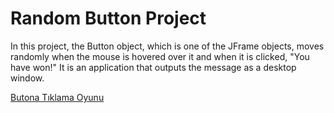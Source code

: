 # Random Button Project
In this project, the Button object, which is one of the JFrame objects, moves randomly when the mouse is hovered over it and when it is clicked, "You have won!" It is an application that outputs the message as a desktop window.

[Butona Tıklama Oyunu](https://user-images.githubusercontent.com/79107137/226190414-a15c1435-1ee1-4411-8d66-8fda83a4581a.png)
